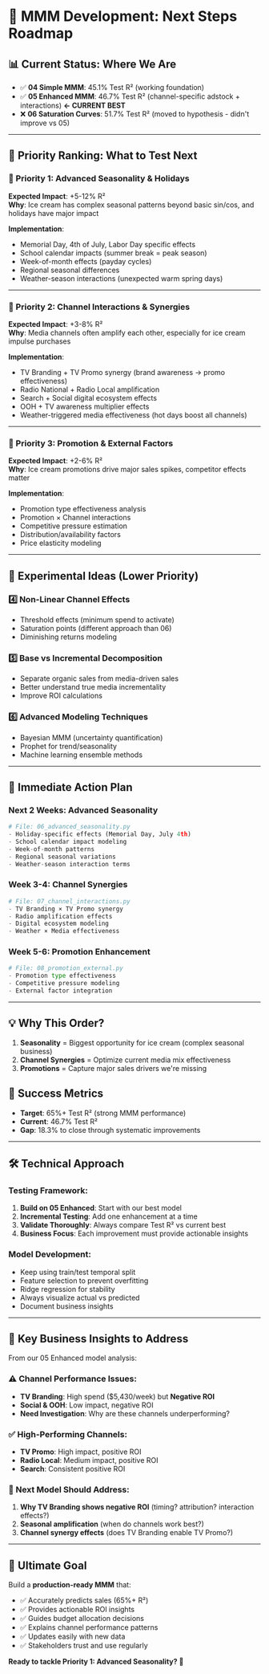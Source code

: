 # 🚀 MMM Development: Next Steps Roadmap

## 📊 **Current Status: Where We Are**
- ✅ **04 Simple MMM**: 45.1% Test R² (working foundation)
- ✅ **05 Enhanced MMM**: 46.7% Test R² (channel-specific adstock + interactions) **← CURRENT BEST**
- ❌ **06 Saturation Curves**: 51.7% Test R² (moved to hypothesis - didn't improve vs 05)

---

## 🎯 **Priority Ranking: What to Test Next**

### **🥇 Priority 1: Advanced Seasonality & Holidays** 
**Expected Impact**: +5-12% R²  
**Why**: Ice cream has complex seasonal patterns beyond basic sin/cos, and holidays have major impact

**Implementation**:
- Memorial Day, 4th of July, Labor Day specific effects
- School calendar impacts (summer break = peak season)
- Week-of-month effects (payday cycles)
- Regional seasonal differences
- Weather-season interactions (unexpected warm spring days)

---

### **🥈 Priority 2: Channel Interactions & Synergies** 
**Expected Impact**: +3-8% R²  
**Why**: Media channels often amplify each other, especially for ice cream impulse purchases

**Implementation**:
- TV Branding + TV Promo synergy (brand awareness → promo effectiveness)
- Radio National + Radio Local amplification
- Search + Social digital ecosystem effects
- OOH + TV awareness multiplier effects
- Weather-triggered media effectiveness (hot days boost all channels)

---

### **🥉 Priority 3: Promotion & External Factors**
**Expected Impact**: +2-6% R²  
**Why**: Ice cream promotions drive major sales spikes, competitor effects matter

**Implementation**:
- Promotion type effectiveness analysis
- Promotion × Channel interactions
- Competitive pressure estimation
- Distribution/availability factors
- Price elasticity modeling

---

## 🔬 **Experimental Ideas (Lower Priority)**

### **4️⃣ Non-Linear Channel Effects**
- Threshold effects (minimum spend to activate)
- Saturation points (different approach than 06)
- Diminishing returns modeling

### **5️⃣ Base vs Incremental Decomposition**
- Separate organic sales from media-driven sales
- Better understand true media incrementality
- Improve ROI calculations

### **6️⃣ Advanced Modeling Techniques**
- Bayesian MMM (uncertainty quantification)
- Prophet for trend/seasonality
- Machine learning ensemble methods

---

## 🎯 **Immediate Action Plan**

### **Next 2 Weeks: Advanced Seasonality**
```python
# File: 06_advanced_seasonality.py
- Holiday-specific effects (Memorial Day, July 4th)
- School calendar impact modeling
- Week-of-month patterns
- Regional seasonal variations
- Weather-season interaction terms
```

### **Week 3-4: Channel Synergies**
```python
# File: 07_channel_interactions.py
- TV Branding × TV Promo synergy
- Radio amplification effects
- Digital ecosystem modeling
- Weather × Media effectiveness
```

### **Week 5-6: Promotion Enhancement**
```python
# File: 08_promotion_external.py
- Promotion type effectiveness
- Competitive pressure modeling
- External factor integration
```

---

## 💡 **Why This Order?**

1. **Seasonality** = Biggest opportunity for ice cream (complex seasonal business)
2. **Channel Synergies** = Optimize current media mix effectiveness
3. **Promotions** = Capture major sales drivers we're missing

## 🎯 **Success Metrics**
- **Target**: 65%+ Test R² (strong MMM performance)
- **Current**: 46.7% Test R² 
- **Gap**: 18.3% to close through systematic improvements

---

## 🛠️ **Technical Approach**

### **Testing Framework**:
1. **Build on 05 Enhanced**: Start with our best model
2. **Incremental Testing**: Add one enhancement at a time
3. **Validate Thoroughly**: Always compare Test R² vs current best
4. **Business Focus**: Each improvement must provide actionable insights

### **Model Development**:
- Keep using train/test temporal split
- Feature selection to prevent overfitting  
- Ridge regression for stability
- Always visualize actual vs predicted
- Document business insights

---

## 🚨 **Key Business Insights to Address**

From our 05 Enhanced model analysis:

### **⚠️ Channel Performance Issues:**
- **TV Branding**: High spend ($5,430/week) but **Negative ROI**
- **Social & OOH**: Low impact, negative ROI
- **Need Investigation**: Why are these channels underperforming?

### **✅ High-Performing Channels:**
- **TV Promo**: High impact, positive ROI
- **Radio Local**: Medium impact, positive ROI  
- **Search**: Consistent positive ROI

### **🎯 Next Model Should Address:**
1. **Why TV Branding shows negative ROI** (timing? attribution? interaction effects?)
2. **Seasonal amplification** (when do channels work best?)
3. **Channel synergy effects** (does TV Branding enable TV Promo?)

---

## 🚀 **Ultimate Goal**

Build a **production-ready MMM** that:
- ✅ Accurately predicts sales (65%+ R²)
- ✅ Provides actionable ROI insights
- ✅ Guides budget allocation decisions  
- ✅ Explains channel performance patterns
- ✅ Updates easily with new data
- ✅ Stakeholders trust and use regularly

**Ready to tackle Priority 1: Advanced Seasonality? 📅** 